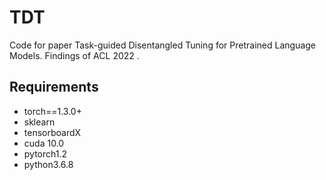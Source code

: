 # TDT
 Code for paper Task-guided Disentangled Tuning for Pretrained Language Models. Findings of ACL 2022 .

## Requirements

+ torch==1.3.0+
+ sklearn
+ tensorboardX
+ cuda 10.0
+ pytorch1.2
+ python3.6.8